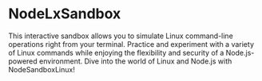 # NodeLxSandbox
This interactive sandbox allows you to simulate Linux command-line operations right from your terminal. Practice and experiment with a variety of Linux commands while enjoying the flexibility and security of a Node.js-powered environment. Dive into the world of Linux and Node.js with NodeSandboxLinux!
